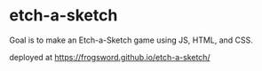 # etch-a-sketch
 
Goal is to make an Etch-a-Sketch game using JS, HTML, and CSS.

deployed at https://frogsword.github.io/etch-a-sketch/